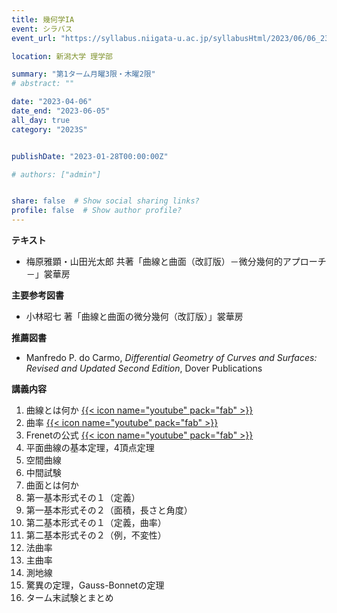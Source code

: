 ```yaml
---
title: 幾何学IA
event: シラバス
event_url: "https://syllabus.niigata-u.ac.jp/syllabusHtml/2023/06/06_231S1516_ja_JP.html"

location: 新潟大学 理学部

summary: "第1ターム月曜3限・木曜2限"
# abstract: ""

date: "2023-04-06"
date_end: "2023-06-05"
all_day: true
category: "2023S"


publishDate: "2023-01-28T00:00:00Z"

# authors: ["admin"]


share: false  # Show social sharing links?
profile: false  # Show author profile?
---
```

**テキスト**
- 梅原雅顕・山田光太郎 共著「曲線と曲面（改訂版）－微分幾何的アプローチ－」裳華房

**主要参考図書**
- 小林昭七 著「曲線と曲面の微分幾何（改訂版）」裳華房

**推薦図書**
- Manfredo P. do Carmo, *Differential Geometry of Curves and Surfaces: Revised and Updated Second Edition*, Dover Publications

**講義内容**
1. 曲線とは何か
	[{{< icon name="youtube" pack="fab" >}}](https://youtu.be/zHiM90e5Jto)
2. 曲率
	[{{< icon name="youtube" pack="fab" >}}](https://youtu.be/-5Ydw2paLtw)
3. Frenetの公式
	[{{< icon name="youtube" pack="fab" >}}](https://youtu.be/m2qwrfxpcc0)
4. 平面曲線の基本定理，4頂点定理
5. 空間曲線
6. 中間試験
7. 曲面とは何か
8. 第一基本形式その１（定義）
9. 第一基本形式その２（面積，長さと角度）
10. 第二基本形式その１（定義，曲率）
11. 第二基本形式その２（例，不変性）
12. 法曲率
13. 主曲率
14. 測地線
15. 驚異の定理，Gauss-Bonnetの定理
16. ターム末試験とまとめ
